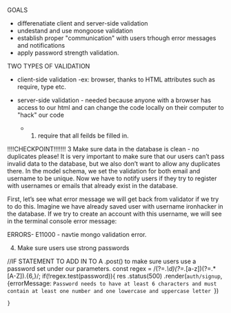 GOALS
- differenatiate client and server-side validation
- undestand and use mongoose validation
- establish proper "communication" with users trhough error messages and notifications
- apply password strength validation.


TWO TYPES OF VALIDATION
- client-side validation -ex: browser, thanks to HTML attributes such as require, type etc.

- server-side validation - needed because anyone with a browser has access to our html and can change the code locally on their computer to "hack" our code 

  - 1. require that all feilds be filled in.


!!!!CHECKPOINT!!!!!!!
   3     Make sure data in the database is clean - no duplicates please!
It is very important to make sure that our users can’t pass invalid data to the database, but we also don’t want to allow any duplicates there. In the model schema, we set the validation for both email and username to be unique. Now we have to notify users if they try to register with usernames or emails that already exist in the database.

First, let’s see what error message we will get back from validator if we try to do this. Imagine we have already saved user with username ironhacker in the database. If we try to create an account with this username, we will see in the terminal console error message:


ERRORS-
E11000 - navtie mongo validation error.

4. Make sure users use strong passwords

//IF STATEMENT TO ADD IN TO A .post() to make sure users use a password set under our parameters.
    const regex = /(?=.*\d)(?=.*[a-z])(?=.*[A-Z]).{6,}/;
    if(!regex.test(password)){
      res
        .status(500)
        .render(`auth/signup`, {errorMessage: `Password needs to have at least 6 characters and must contain at least one number and one lowercase and uppercase letter `})

    }